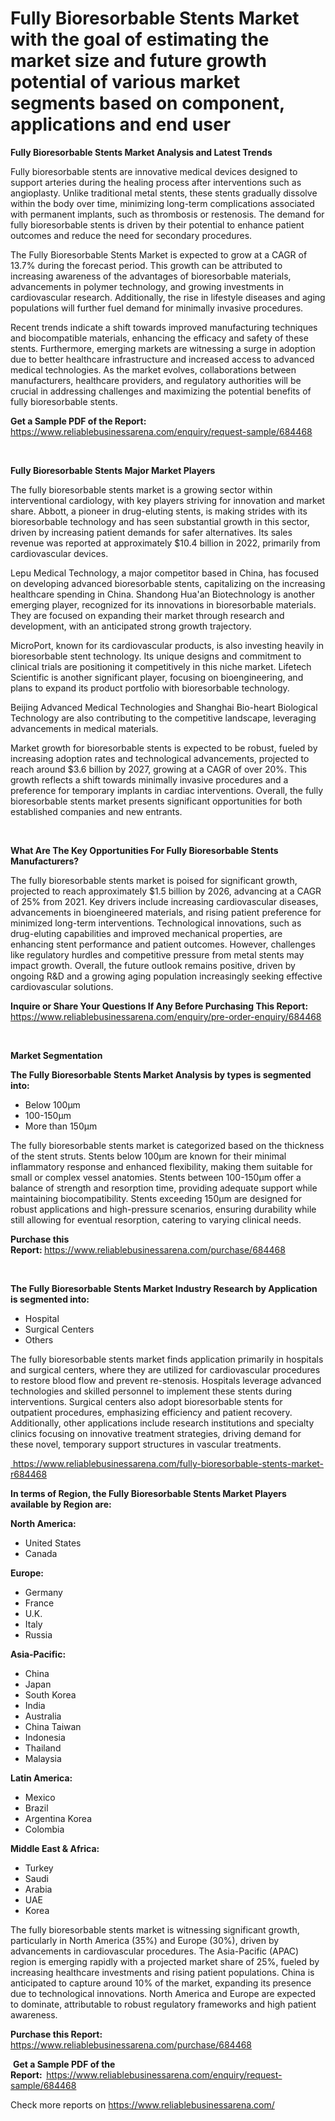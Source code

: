 <p><h1>Fully Bioresorbable Stents Market with the goal of estimating the market size and future growth potential of various market segments based on component, applications and end user</h1></p><p><strong>Fully Bioresorbable Stents Market Analysis and Latest Trends</strong></p>
<p><p>Fully bioresorbable stents are innovative medical devices designed to support arteries during the healing process after interventions such as angioplasty. Unlike traditional metal stents, these stents gradually dissolve within the body over time, minimizing long-term complications associated with permanent implants, such as thrombosis or restenosis. The demand for fully bioresorbable stents is driven by their potential to enhance patient outcomes and reduce the need for secondary procedures.</p><p>The Fully Bioresorbable Stents Market is expected to grow at a CAGR of 13.7% during the forecast period. This growth can be attributed to increasing awareness of the advantages of bioresorbable materials, advancements in polymer technology, and growing investments in cardiovascular research. Additionally, the rise in lifestyle diseases and aging populations will further fuel demand for minimally invasive procedures.</p><p>Recent trends indicate a shift towards improved manufacturing techniques and biocompatible materials, enhancing the efficacy and safety of these stents. Furthermore, emerging markets are witnessing a surge in adoption due to better healthcare infrastructure and increased access to advanced medical technologies. As the market evolves, collaborations between manufacturers, healthcare providers, and regulatory authorities will be crucial in addressing challenges and maximizing the potential benefits of fully bioresorbable stents.</p></p>
<p><strong>Get a Sample PDF of the Report:&nbsp;</strong> <a href="https://www.reliablebusinessarena.com/enquiry/request-sample/684468?utm_campaign=2637&utm_medium=2&utm_source=Github&utm_content=ia&utm_term=29032025&utm_id=fully-bioresorbable-stents">https://www.reliablebusinessarena.com/enquiry/request-sample/684468</a></p>
<p>&nbsp;</p>
<p><strong>Fully Bioresorbable Stents Major Market Players</strong></p>
<p><p>The fully bioresorbable stents market is a growing sector within interventional cardiology, with key players striving for innovation and market share. Abbott, a pioneer in drug-eluting stents, is making strides with its bioresorbable technology and has seen substantial growth in this sector, driven by increasing patient demands for safer alternatives. Its sales revenue was reported at approximately $10.4 billion in 2022, primarily from cardiovascular devices.</p><p>Lepu Medical Technology, a major competitor based in China, has focused on developing advanced bioresorbable stents, capitalizing on the increasing healthcare spending in China. Shandong Hua'an Biotechnology is another emerging player, recognized for its innovations in bioresorbable materials. They are focused on expanding their market through research and development, with an anticipated strong growth trajectory.</p><p>MicroPort, known for its cardiovascular products, is also investing heavily in bioresorbable stent technology. Its unique designs and commitment to clinical trials are positioning it competitively in this niche market. Lifetech Scientific is another significant player, focusing on bioengineering, and plans to expand its product portfolio with bioresorbable technology.</p><p>Beijing Advanced Medical Technologies and Shanghai Bio-heart Biological Technology are also contributing to the competitive landscape, leveraging advancements in medical materials.</p><p>Market growth for bioresorbable stents is expected to be robust, fueled by increasing adoption rates and technological advancements, projected to reach around $3.6 billion by 2027, growing at a CAGR of over 20%. This growth reflects a shift towards minimally invasive procedures and a preference for temporary implants in cardiac interventions. Overall, the fully bioresorbable stents market presents significant opportunities for both established companies and new entrants.</p></p>
<p>&nbsp;</p>
<p><strong>What Are The Key Opportunities For Fully Bioresorbable Stents Manufacturers?</strong></p>
<p><p>The fully bioresorbable stents market is poised for significant growth, projected to reach approximately $1.5 billion by 2026, advancing at a CAGR of 25% from 2021. Key drivers include increasing cardiovascular diseases, advancements in bioengineered materials, and rising patient preference for minimized long-term interventions. Technological innovations, such as drug-eluting capabilities and improved mechanical properties, are enhancing stent performance and patient outcomes. However, challenges like regulatory hurdles and competitive pressure from metal stents may impact growth. Overall, the future outlook remains positive, driven by ongoing R&D and a growing aging population increasingly seeking effective cardiovascular solutions.</p></p>
<p><strong>Inquire or Share Your Questions If Any Before Purchasing This Report:</strong> <a href="https://www.reliablebusinessarena.com/enquiry/pre-order-enquiry/684468?utm_campaign=2637&utm_medium=2&utm_source=Github&utm_content=ia&utm_term=29032025&utm_id=fully-bioresorbable-stents">https://www.reliablebusinessarena.com/enquiry/pre-order-enquiry/684468</a></p>
<p>&nbsp;</p>
<p><strong>Market Segmentation</strong></p>
<p><strong>The Fully Bioresorbable Stents Market Analysis by types is segmented into:</strong></p>
<p><ul><li>Below 100μm</li><li>100-150μm</li><li>More than 150μm</li></ul></p>
<p><p>The fully bioresorbable stents market is categorized based on the thickness of the stent struts. Stents below 100μm are known for their minimal inflammatory response and enhanced flexibility, making them suitable for small or complex vessel anatomies. Stents between 100-150μm offer a balance of strength and resorption time, providing adequate support while maintaining biocompatibility. Stents exceeding 150μm are designed for robust applications and high-pressure scenarios, ensuring durability while still allowing for eventual resorption, catering to varying clinical needs.</p></p>
<p><strong>Purchase this Report:&nbsp;</strong><a href="https://www.reliablebusinessarena.com/purchase/684468?utm_campaign=2637&utm_medium=2&utm_source=Github&utm_content=ia&utm_term=29032025&utm_id=fully-bioresorbable-stents">https://www.reliablebusinessarena.com/purchase/684468</a></p>
<p>&nbsp;</p>
<p><strong>The Fully Bioresorbable Stents Market Industry Research by Application is segmented into:</strong></p>
<p><ul><li>Hospital</li><li>Surgical Centers</li><li>Others</li></ul></p>
<p><p>The fully bioresorbable stents market finds application primarily in hospitals and surgical centers, where they are utilized for cardiovascular procedures to restore blood flow and prevent re-stenosis. Hospitals leverage advanced technologies and skilled personnel to implement these stents during interventions. Surgical centers also adopt bioresorbable stents for outpatient procedures, emphasizing efficiency and patient recovery. Additionally, other applications include research institutions and specialty clinics focusing on innovative treatment strategies, driving demand for these novel, temporary support structures in vascular treatments.</p></p>
<p><a href="https://www.reliablebusinessarena.com/fully-bioresorbable-stents-market-r684468?utm_campaign=2637&utm_medium=2&utm_source=Github&utm_content=ia&utm_term=29032025&utm_id=fully-bioresorbable-stents">&nbsp;https://www.reliablebusinessarena.com/fully-bioresorbable-stents-market-r684468</a></p>
<p><strong>In terms of Region, the Fully Bioresorbable Stents Market Players available by Region are:</strong></p>
<p>
    <p> <strong> North America: </strong>
        <ul>
            <li>United States</li>
            <li>Canada</li>
        </ul>
        </p> 
    <p> <strong> Europe: </strong>
        <ul>
            <li>Germany</li>
            <li>France</li>
            <li>U.K.</li>
            <li>Italy</li>
            <li>Russia</li>
        </ul>
        </p> 
    <p> <strong> Asia-Pacific: </strong>
        <ul>
            <li>China</li>
            <li>Japan</li>
            <li>South Korea</li>
            <li>India</li>
            <li>Australia</li>
            <li>China Taiwan</li>
            <li>Indonesia</li>
            <li>Thailand</li>
            <li>Malaysia</li>
        </ul>
        </p> 
    <p> <strong> Latin America: </strong>
        <ul>
            <li>Mexico</li>
            <li>Brazil</li>
            <li>Argentina Korea</li>
            <li>Colombia</li>
        </ul>
        </p> 
    <p> <strong> Middle East & Africa: </strong>
        <ul>
            <li>Turkey</li>
            <li>Saudi</li>
            <li>Arabia</li>
            <li>UAE</li>
            <li>Korea</li>
        </ul>
    </p>
    </p>
<p><p>The fully bioresorbable stents market is witnessing significant growth, particularly in North America (35%) and Europe (30%), driven by advancements in cardiovascular procedures. The Asia-Pacific (APAC) region is emerging rapidly with a projected market share of 25%, fueled by increasing healthcare investments and rising patient populations. China is anticipated to capture around 10% of the market, expanding its presence due to technological innovations. North America and Europe are expected to dominate, attributable to robust regulatory frameworks and high patient awareness.</p></p>
<p><strong>Purchase this Report: </strong><a href="https://www.reliablebusinessarena.com/purchase/684468?utm_campaign=2637&utm_medium=2&utm_source=Github&utm_content=ia&utm_term=29032025&utm_id=fully-bioresorbable-stents">https://www.reliablebusinessarena.com/purchase/684468</a></p>
<p>&nbsp;<strong>Get a Sample PDF of the Report:&nbsp;&nbsp;</strong><a href="https://www.reliablebusinessarena.com/enquiry/request-sample/684468?utm_campaign=2637&utm_medium=2&utm_source=Github&utm_content=ia&utm_term=29032025&utm_id=fully-bioresorbable-stents">https://www.reliablebusinessarena.com/enquiry/request-sample/684468</a></p>
<p><strong></strong></p>
<p>Check more reports on <a href="https://www.reliablebusinessarena.com/?utm_campaign=2637&utm_medium=2&utm_source=Github&utm_content=ia&utm_term=29032025&utm_id=fully-bioresorbable-stents">https://www.reliablebusinessarena.com/</a></p>